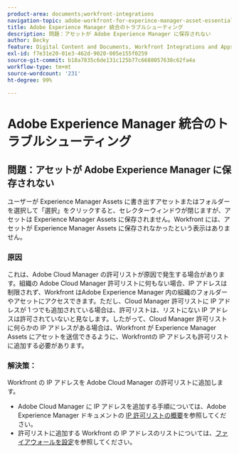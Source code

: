 ```yaml
---
product-area: documents;workfront-integrations
navigation-topic: adobe-workfront-for-experince-manager-asset-essentials
title: Adobe Experience Manager 統合のトラブルシューティング
description: 問題：アセットが Adobe Experience Manager に保存されない
author: Becky
feature: Digital Content and Documents, Workfront Integrations and Apps
exl-id: f7e31e20-01e3-462d-9020-005e155f0259
source-git-commit: b18a7835c6de131c125b77c6688057638c62fa4a
workflow-type: tm+mt
source-wordcount: '231'
ht-degree: 99%

---
```


# Adobe Experience Manager 統合のトラブルシューティング

## 問題：アセットが Adobe Experience Manager に保存されない

ユーザーが Experience Manager Assets に書き出すアセットまたはフォルダーを選択して「選択」をクリックすると、セレクターウィンドウが閉じますが、アセットは Experience Manager Assets に保存されません。Workfront には、アセットが Experience Manager Assets に保存されなかったという表示はありません。

### 原因

これは、Adobe Cloud Manager の許可リストが原因で発生する場合があります。組織の Adobe Cloud Manager 許可リストに何もない場合、IP アドレスは制限されず、Workfront はAdobe Experience Manager 内の組織のフォルダーやアセットにアクセスできます。ただし、Cloud Manager 許可リストに IP アドレスが 1 つでも追加されている場合は、許可リストは、リストにない IP アドレスは許可されていないと見なします。したがって、Cloud Manager 許可リストに何らかの IP アドレスがある場合は、Workfront が Experience Manager Assets にアセットを送信できるように、Workfrontの IP アドレスも許可リストに追加する必要があります。

### 解決策：

Workfront の IP アドレスを Adobe Cloud Manager の許可リストに追加します。

* Adobe Cloud Manager に IP アドレスを追加する手順については、Adobe Experience Manager ドキュメントの [IP 許可リストの概要](https://experienceleague.adobe.com/en/docs/experience-manager-cloud-service/content/implementing/using-cloud-manager/ip-allow-lists/introduction)を参照してください。
* 許可リストに追加する Workfront の IP アドレスのリストについては、[ファイアウォールを設定](/help/quicksilver/administration-and-setup/get-started-wf-administration/configure-your-firewall.md)を参照してください。
